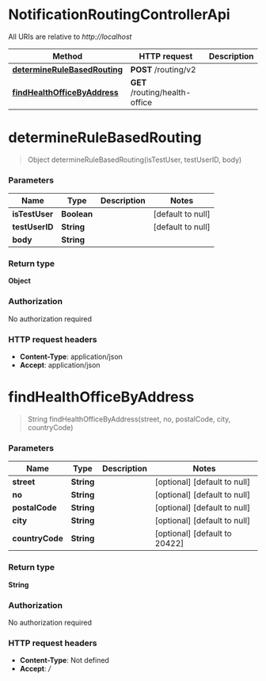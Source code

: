 # NotificationRoutingControllerApi

All URIs are relative to *http://localhost*

| Method | HTTP request | Description |
|------------- | ------------- | -------------|
| [**determineRuleBasedRouting**](NotificationRoutingControllerApi.md#determineRuleBasedRouting) | **POST** /routing/v2 |  |
| [**findHealthOfficeByAddress**](NotificationRoutingControllerApi.md#findHealthOfficeByAddress) | **GET** /routing/health-office |  |


<a name="determineRuleBasedRouting"></a>
# **determineRuleBasedRouting**
> Object determineRuleBasedRouting(isTestUser, testUserID, body)



### Parameters

|Name | Type | Description  | Notes |
|------------- | ------------- | ------------- | -------------|
| **isTestUser** | **Boolean**|  | [default to null] |
| **testUserID** | **String**|  | [default to null] |
| **body** | **String**|  | |

### Return type

**Object**

### Authorization

No authorization required

### HTTP request headers

- **Content-Type**: application/json
- **Accept**: application/json

<a name="findHealthOfficeByAddress"></a>
# **findHealthOfficeByAddress**
> String findHealthOfficeByAddress(street, no, postalCode, city, countryCode)



### Parameters

|Name | Type | Description  | Notes |
|------------- | ------------- | ------------- | -------------|
| **street** | **String**|  | [optional] [default to null] |
| **no** | **String**|  | [optional] [default to null] |
| **postalCode** | **String**|  | [optional] [default to null] |
| **city** | **String**|  | [optional] [default to null] |
| **countryCode** | **String**|  | [optional] [default to 20422] |

### Return type

**String**

### Authorization

No authorization required

### HTTP request headers

- **Content-Type**: Not defined
- **Accept**: */*

